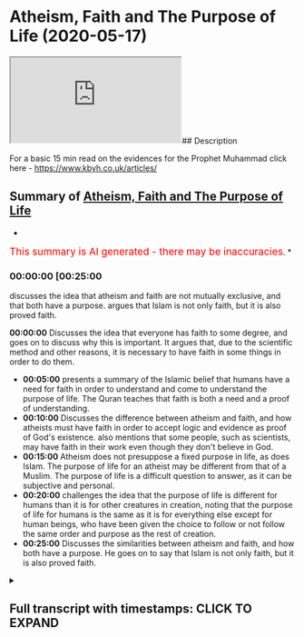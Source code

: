 # Atheism, Faith and The Purpose of Life (2020-05-17)

<iframe loading='lazy' src='https://www.youtube.com/embed/t2LHQbQ4L9E'></iframe>## Description

For a basic 15 min read on the evidences for the Prophet Muhammad click here - <https://www.kbyh.co.uk/articles/>

## Summary of [Atheism, Faith and The Purpose of Life](https://www.youtube.com/watch?v=t2LHQbQ4L9E)

*

<span style="color:red; font-size:125%">This summary is AI generated - there may be inaccuracies</span>. \*

### <a onclick="modifyYTiframeseektime('1500')">00:00:00 \[00:25:00</a>

discusses the idea that atheism and faith are not mutually exclusive, and that both have a purpose. argues that Islam is not only faith, but it is also proved faith.

**<a onclick="modifyYTiframeseektime('0')">00:00:00</a>** Discusses the idea that everyone has faith to some degree, and goes on to discuss why this is important. It argues that, due to the scientific method and other reasons, it is necessary to have faith in some things in order to do them.

*   **<a onclick="modifyYTiframeseektime('300')">00:05:00</a>**  presents a summary of the Islamic belief that humans have a need for faith in order to understand and come to understand the purpose of life. The Quran teaches that faith is both a need and a proof of understanding.
*   **<a onclick="modifyYTiframeseektime('600')">00:10:00</a>** Discusses the difference between atheism and faith, and how atheists must have faith in order to accept logic and evidence as proof of God's existence.  also mentions that some people, such as scientists, may have faith in their work even though they don't believe in God.
*   **<a onclick="modifyYTiframeseektime('900')">00:15:00</a>** Atheism does not presuppose a fixed purpose in life, as does Islam. The purpose of life for an atheist may be different from that of a Muslim. The purpose of life is a difficult question to answer, as it can be subjective and personal.
*   **<a onclick="modifyYTiframeseektime('1200')">00:20:00</a>** challenges the idea that the purpose of life is different for humans than it is for other creatures in creation, noting that the purpose of life for humans is the same as it is for everything else except for human beings, who have been given the choice to follow or not follow the same order and purpose as the rest of creation.
*   **<a onclick="modifyYTiframeseektime('1500')">00:25:00</a>** Discusses the similarities between atheism and faith, and how both have a purpose. He goes on to say that Islam is not only faith, but it is also proved faith.

<details><summary><h2>Full transcript with timestamps: CLICK TO EXPAND</h2></summary>

<a onclick="modifyYTiframeseektime('0)')">0:00:00 cinimala can work him to live over a</a> <a onclick="modifyYTiframeseektime('1)')">0:00:01 cattle it's good to be back here in</a> <a onclick="modifyYTiframeseektime('4)')">0:00:04 Canada I was just here two weeks ago saw</a> <a onclick="modifyYTiframeseektime('7)')">0:00:07 some familiar faces when I was coming in</a> <a onclick="modifyYTiframeseektime('10)')">0:00:10 and I want to jump straight into the</a> <a onclick="modifyYTiframeseektime('12)')">0:00:12 topic at hand because it's a very</a> <a onclick="modifyYTiframeseektime('14)')">0:00:14 important topic and one which strikes at</a> <a onclick="modifyYTiframeseektime('18)')">0:00:18 the heart of I would say new Orientalist</a> <a onclick="modifyYTiframeseektime('21)')">0:00:21 discourse which in the West many people</a> <a onclick="modifyYTiframeseektime('26)')">0:00:26 have been trying to promulgate and it's</a> <a onclick="modifyYTiframeseektime('28)')">0:00:28 the idea here that first of all is a</a> <a onclick="modifyYTiframeseektime('31)')">0:00:31 presupposition that Muslims all</a> <a onclick="modifyYTiframeseektime('35)')">0:00:35 religious people in general have faith</a> <a onclick="modifyYTiframeseektime('36)')">0:00:36 which is true we do have faith the Quran</a> <a onclick="modifyYTiframeseektime('40)')">0:00:40 says and Latina women were able invite</a> <a onclick="modifyYTiframeseektime('42)')">0:00:42 the ones who believe in the unseen so we</a> <a onclick="modifyYTiframeseektime('44)')">0:00:44 do have faith in the unseen for example</a> <a onclick="modifyYTiframeseektime('48)')">0:00:48 but something which is not emphasized</a> <a onclick="modifyYTiframeseektime('52)')">0:00:52 enough in my opinion but which is very</a> <a onclick="modifyYTiframeseektime('53)')">0:00:53 much known in philosophical traditions</a> <a onclick="modifyYTiframeseektime('56)')">0:00:56 is that everyone has faith absolutely</a> <a onclick="modifyYTiframeseektime('59)')">0:00:59 everyone has faith I mean you just need</a> <a onclick="modifyYTiframeseektime('61)')">0:01:01 to pick up a basic book on philosophy</a> <a onclick="modifyYTiframeseektime('63)')">0:01:03 like the problems of philosophy by</a> <a onclick="modifyYTiframeseektime('67)')">0:01:07 Bertrand Russell who was an atheist and</a> <a onclick="modifyYTiframeseektime('69)')">0:01:09 one of the biggest you know people who</a> <a onclick="modifyYTiframeseektime('73)')">0:01:13 criticize religious movements to realize</a> <a onclick="modifyYTiframeseektime('76)')">0:01:16 this point that faith is something which</a> <a onclick="modifyYTiframeseektime('78)')">0:01:18 can either be true or false it doesn't</a> <a onclick="modifyYTiframeseektime('80)')">0:01:20 mean that just because you have faith</a> <a onclick="modifyYTiframeseektime('82)')">0:01:22 that the idea or of having faith is</a> <a onclick="modifyYTiframeseektime('86)')">0:01:26 tantamount to for example having false</a> <a onclick="modifyYTiframeseektime('90)')">0:01:30 faith which is which is almost a</a> <a onclick="modifyYTiframeseektime('92)')">0:01:32 narrative that we are exposed to</a> <a onclick="modifyYTiframeseektime('93)')">0:01:33 nowadays especially as I say with the</a> <a onclick="modifyYTiframeseektime('98)')">0:01:38 your new Orientalist liberal kind of new</a> <a onclick="modifyYTiframeseektime('101)')">0:01:41 atheist mix that we're exposed to every</a> <a onclick="modifyYTiframeseektime('105)')">0:01:45 every day almost the reality is everyone</a> <a onclick="modifyYTiframeseektime('107)')">0:01:47 has faith in something even things which</a> <a onclick="modifyYTiframeseektime('110)')">0:01:50 are quite solid or at least we perceive</a> <a onclick="modifyYTiframeseektime('113)')">0:01:53 them to be quite solid are actually</a> <a onclick="modifyYTiframeseektime('117)')">0:01:57 based on axioms and theorems like for</a> <a onclick="modifyYTiframeseektime('119)')">0:01:59 example mathematics I mean we have a lot</a> <a onclick="modifyYTiframeseektime('122)')">0:02:02 of faith in mathematics now one could</a> <a onclick="modifyYTiframeseektime('123)')">0:02:03 argue on mathematics is something which</a> <a onclick="modifyYTiframeseektime('126)')">0:02:06 can be demonstrated but the reality is</a> <a onclick="modifyYTiframeseektime('128)')">0:02:08 this is that mathematics has axioms and</a> <a onclick="modifyYTiframeseektime('132)')">0:02:12 theorem</a> <a onclick="modifyYTiframeseektime('132)')">0:02:12 and that's well known axioms by</a> <a onclick="modifyYTiframeseektime('136)')">0:02:16 definition of things which cannot be</a> <a onclick="modifyYTiframeseektime('138)')">0:02:18 proven that's how you define an axiom a</a> <a onclick="modifyYTiframeseektime('141)')">0:02:21 theorem can be based on an axiom and an</a> <a onclick="modifyYTiframeseektime('144)')">0:02:24 axiom is something which is unproven</a> <a onclick="modifyYTiframeseektime('147)')">0:02:27 therefore in order for us to do</a> <a onclick="modifyYTiframeseektime('148)')">0:02:28 mathematics we need to have some faith</a> <a onclick="modifyYTiframeseektime('151)')">0:02:31 in axioms or mathematical axioms now</a> <a onclick="modifyYTiframeseektime('154)')">0:02:34 that situation is amplified and</a> <a onclick="modifyYTiframeseektime('158)')">0:02:38 exacerbated with the scientific method</a> <a onclick="modifyYTiframeseektime('160)')">0:02:40 you have to have faith in science</a> <a onclick="modifyYTiframeseektime('162)')">0:02:42 especially non observable science and</a> <a onclick="modifyYTiframeseektime('164)')">0:02:44 especially why I would call historical</a> <a onclick="modifyYTiframeseektime('166)')">0:02:46 science a theist make it seem as if for</a> <a onclick="modifyYTiframeseektime('171)')">0:02:51 example this theory of evolution is</a> <a onclick="modifyYTiframeseektime('173)')">0:02:53 something which is undisputed and</a> <a onclick="modifyYTiframeseektime('176)')">0:02:56 something which has to be believed in by</a> <a onclick="modifyYTiframeseektime('179)')">0:02:59 anyone who is intelligent now I would</a> <a onclick="modifyYTiframeseektime('181)')">0:03:01 say fine you have evidences you have DNA</a> <a onclick="modifyYTiframeseektime('184)')">0:03:04 you have RNA you have fossil records but</a> <a onclick="modifyYTiframeseektime('188)')">0:03:08 you also have to do some kind of</a> <a onclick="modifyYTiframeseektime('189)')">0:03:09 inference and that is something which</a> <a onclick="modifyYTiframeseektime('193)')">0:03:13 requires faith and there's no doubt</a> <a onclick="modifyYTiframeseektime('194)')">0:03:14 about that there's zero doubt about that</a> <a onclick="modifyYTiframeseektime('196)')">0:03:16 what story are you creating from the</a> <a onclick="modifyYTiframeseektime('199)')">0:03:19 fossils that you have and is that story</a> <a onclick="modifyYTiframeseektime('202)')">0:03:22 the only story that can be created from</a> <a onclick="modifyYTiframeseektime('205)')">0:03:25 the fossils that you have for example</a> <a onclick="modifyYTiframeseektime('208)')">0:03:28 and this is where we need to start</a> <a onclick="modifyYTiframeseektime('212)')">0:03:32 owning the conversation because nowadays</a> <a onclick="modifyYTiframeseektime('216)')">0:03:36 we're always put in the back foot you</a> <a onclick="modifyYTiframeseektime('218)')">0:03:38 Muslims base your life on faith and by</a> <a onclick="modifyYTiframeseektime('221)')">0:03:41 the way the same thing is being said</a> <a onclick="modifyYTiframeseektime('223)')">0:03:43 about Christians and we atheists for</a> <a onclick="modifyYTiframeseektime('225)')">0:03:45 example base our life on the evidence no</a> <a onclick="modifyYTiframeseektime('229)')">0:03:49 no no this is a caricatured</a> <a onclick="modifyYTiframeseektime('232)')">0:03:52 understanding and a false understanding</a> <a onclick="modifyYTiframeseektime('234)')">0:03:54 a philosophically fallacious</a> <a onclick="modifyYTiframeseektime('237)')">0:03:57 understanding of the reality of the</a> <a onclick="modifyYTiframeseektime('241)')">0:04:01 placement of faith in the grand scheme</a> <a onclick="modifyYTiframeseektime('244)')">0:04:04 of things it's not the case that Muslims</a> <a onclick="modifyYTiframeseektime('247)')">0:04:07 and Christians and Jews are the only</a> <a onclick="modifyYTiframeseektime('249)')">0:04:09 ones who have faith in fact all of us</a> <a onclick="modifyYTiframeseektime('251)')">0:04:11 have faith now the real question is what</a> <a onclick="modifyYTiframeseektime('255)')">0:04:15 do we base or what do we incur our faith</a> <a onclick="modifyYTiframeseektime('257)')">0:04:17 on that is the question you see now I'm</a> <a onclick="modifyYTiframeseektime('261)')">0:04:21 not advocating obviously is that we</a> <a onclick="modifyYTiframeseektime('263)')">0:04:23 should do away with mathematics</a> <a onclick="modifyYTiframeseektime('264)')">0:04:24 and do away with science we believe in</a> <a onclick="modifyYTiframeseektime('266)')">0:04:26 mathematics we believe in science we</a> <a onclick="modifyYTiframeseektime('268)')">0:04:28 believe in rationality we believe in</a> <a onclick="modifyYTiframeseektime('269)')">0:04:29 logic we take those leaps of faith every</a> <a onclick="modifyYTiframeseektime('273)')">0:04:33 day but it doesn't stop us from</a> <a onclick="modifyYTiframeseektime('276)')">0:04:36 realizing that there is a problem is the</a> <a onclick="modifyYTiframeseektime('278)')">0:04:38 reason for doing that most people act in</a> <a onclick="modifyYTiframeseektime('281)')">0:04:41 a way which shows certainty even on</a> <a onclick="modifyYTiframeseektime('285)')">0:04:45 things which on philosophical grounds</a> <a onclick="modifyYTiframeseektime('287)')">0:04:47 could be criticized or scrutinized and</a> <a onclick="modifyYTiframeseektime('292)')">0:04:52 the reason why is because simply the the</a> <a onclick="modifyYTiframeseektime('296)')">0:04:56 way of evidence when presented can be</a> <a onclick="modifyYTiframeseektime('301)')">0:05:01 accepted can be accepted so the point is</a> <a onclick="modifyYTiframeseektime('305)')">0:05:05 on a philosophical level</a> <a onclick="modifyYTiframeseektime('307)')">0:05:07 everyone has faith this is the kind of</a> <a onclick="modifyYTiframeseektime('309)')">0:05:09 conclusion of the first part of this so</a> <a onclick="modifyYTiframeseektime('311)')">0:05:11 everyone has some kind of faith</a> <a onclick="modifyYTiframeseektime('313)')">0:05:13 somewhere now the question is now this</a> <a onclick="modifyYTiframeseektime('316)')">0:05:16 is the question we need to assess for</a> <a onclick="modifyYTiframeseektime('318)')">0:05:18 ourselves and also get the wider society</a> <a onclick="modifyYTiframeseektime('322)')">0:05:22 to kind of assess as well is what kind</a> <a onclick="modifyYTiframeseektime('326)')">0:05:26 of faith is acceptable faith and what</a> <a onclick="modifyYTiframeseektime('329)')">0:05:29 kind of faith is unacceptable faith now</a> <a onclick="modifyYTiframeseektime('332)')">0:05:32 the Quran answers our question and it</a> <a onclick="modifyYTiframeseektime('334)')">0:05:34 does so in a beautiful way and it</a> <a onclick="modifyYTiframeseektime('337)')">0:05:37 actually does so emit more than one way</a> <a onclick="modifyYTiframeseektime('339)')">0:05:39 so I'm going to recite some verses from</a> <a onclick="modifyYTiframeseektime('341)')">0:05:41 the Quran translate those verses and</a> <a onclick="modifyYTiframeseektime('344)')">0:05:44 explain what I what why these verses are</a> <a onclick="modifyYTiframeseektime('348)')">0:05:48 relevant to this discussion so Allah</a> <a onclick="modifyYTiframeseektime('351)')">0:05:51 Subhanahu WA Ta'ala he says as soon as</a> <a onclick="modifyYTiframeseektime('353)')">0:05:53 we move we don't the end of chapter 23</a> <a onclick="modifyYTiframeseektime('355)')">0:05:55 and verses 115 onwards he says by the</a> <a onclick="modifyYTiframeseektime('360)')">0:06:00 older we learn him initiate on your</a> <a onclick="modifyYTiframeseektime('362)')">0:06:02 origin holophonor Kumar chameleon Allah</a> <a onclick="modifyYTiframeseektime('372)')">0:06:12 - Oh John Oh John Allen ha ha</a> <a onclick="modifyYTiframeseektime('380)')">0:06:20 in in Ramallah ocean Kareem let's take</a> <a onclick="modifyYTiframeseektime('386)')">0:06:26 this part and think about it</a> <a onclick="modifyYTiframeseektime('390)')">0:06:30 Allah says do we think or does human</a> <a onclick="modifyYTiframeseektime('396)')">0:06:36 being think or have they thought that</a> <a onclick="modifyYTiframeseektime('398)')">0:06:38 they were created a bathin purposeless</a> <a onclick="modifyYTiframeseektime('402)')">0:06:42 and that they will not come to us and</a> <a onclick="modifyYTiframeseektime('405)')">0:06:45 return to us but I'll allahu medical hub</a> <a onclick="modifyYTiframeseektime('408)')">0:06:48 glory be to allah the Malik who is the</a> <a onclick="modifyYTiframeseektime('412)')">0:06:52 king al Haq who is the truth la ilaha</a> <a onclick="modifyYTiframeseektime('415)')">0:06:55 illah who there is no God worthy of</a> <a onclick="modifyYTiframeseektime('417)')">0:06:57 worship except for him Abelard kareem</a> <a onclick="modifyYTiframeseektime('420)')">0:07:00 the one who is the lord of the generous</a> <a onclick="modifyYTiframeseektime('425)')">0:07:05 throne well may Allah heal and for all</a> <a onclick="modifyYTiframeseektime('431)')">0:07:11 airborne Ella who will be so in Rob be</a> <a onclick="modifyYTiframeseektime('438)')">0:07:18 in now hopefully honk if you walk will</a> <a onclick="modifyYTiframeseektime('446)')">0:07:26 not be on fear war hammer and a foreign</a> <a onclick="modifyYTiframeseektime('449)')">0:07:29 war he mean Allah says then and who was</a> <a onclick="modifyYTiframeseektime('453)')">0:07:33 it</a> <a onclick="modifyYTiframeseektime('454)')">0:07:34 offering it someone for a correct me I</a> <a onclick="modifyYTiframeseektime('457)')">0:07:37 might be wrong here the point is Allah</a> <a onclick="modifyYTiframeseektime('459)')">0:07:39 subhana WA Ta'ala says well may yet alma</a> <a onclick="modifyYTiframeseektime('463)')">0:07:43 allahi allah and f4 a lab aloha lob this</a> <a onclick="modifyYTiframeseektime('466)')">0:07:46 is very important and this is very</a> <a onclick="modifyYTiframeseektime('468)')">0:07:48 powerful because this goes to the</a> <a onclick="modifyYTiframeseektime('470)')">0:07:50 question of proof ok</a> <a onclick="modifyYTiframeseektime('472)')">0:07:52 and by the way this shows you that Islam</a> <a onclick="modifyYTiframeseektime('474)')">0:07:54 yes it's a religion of faith but it's</a> <a onclick="modifyYTiframeseektime('476)')">0:07:56 also a religion of proof</a> <a onclick="modifyYTiframeseektime('478)')">0:07:58 just like mathematics in many ways is a</a> <a onclick="modifyYTiframeseektime('483)')">0:08:03 field of knowledge which is concerned</a> <a onclick="modifyYTiframeseektime('485)')">0:08:05 with truth at the same time you didn't</a> <a onclick="modifyYTiframeseektime('488)')">0:08:08 have to have faithful maths listen to</a> <a onclick="modifyYTiframeseektime('491)')">0:08:11 this he says Romania down my allahi</a> <a onclick="modifyYTiframeseektime('494)')">0:08:14 allah in the quran whoever calls with</a> <a onclick="modifyYTiframeseektime('497)')">0:08:17 Allah another God LeBaron Allah will be</a> <a onclick="modifyYTiframeseektime('503)')">0:08:23 that he has no proof for this is very</a> <a onclick="modifyYTiframeseektime('506)')">0:08:26 important for in a mahasabha wine</a> <a onclick="modifyYTiframeseektime('509)')">0:08:29 therapy so his his AB or his reckoning</a> <a onclick="modifyYTiframeseektime('512)')">0:08:32 will be with his rule</a> <a onclick="modifyYTiframeseektime('514)')">0:08:34 in the whole area of LaHood careful on</a> <a onclick="modifyYTiframeseektime('516)')">0:08:36 that certainly they're careful on that</a> <a onclick="modifyYTiframeseektime('519)')">0:08:39 disbelievers in regards to this will not</a> <a onclick="modifyYTiframeseektime('522)')">0:08:42 be successful now this is a very</a> <a onclick="modifyYTiframeseektime('526)')">0:08:46 hard-hitting and powerful area and I</a> <a onclick="modifyYTiframeseektime('528)')">0:08:48 want to explain why allah subhanhu wa</a> <a onclick="modifyYTiframeseektime('531)')">0:08:51 tada he says and the key the share head</a> <a onclick="modifyYTiframeseektime('535)')">0:08:55 here or the key point to underline is</a> <a onclick="modifyYTiframeseektime('537)')">0:08:57 whoever worships besides Allah a God</a> <a onclick="modifyYTiframeseektime('541)')">0:09:01 where there's no proof for the point is</a> <a onclick="modifyYTiframeseektime('545)')">0:09:05 this is that proof is required in order</a> <a onclick="modifyYTiframeseektime('550)')">0:09:10 for us to come to faith and proof is</a> <a onclick="modifyYTiframeseektime('554)')">0:09:14 required for other people to call us to</a> <a onclick="modifyYTiframeseektime('557)')">0:09:17 their respective faiths and that's why</a> <a onclick="modifyYTiframeseektime('559)')">0:09:19 the Quran says what a cool head to</a> <a onclick="modifyYTiframeseektime('560)')">0:09:20 burhanakum in Quinton's are the pin</a> <a onclick="modifyYTiframeseektime('562)')">0:09:22 bring your evidence if you are truthful</a> <a onclick="modifyYTiframeseektime('564)')">0:09:24 truth and evidence is at the heart of</a> <a onclick="modifyYTiframeseektime('567)')">0:09:27 Islamic inquiry and that's why in the</a> <a onclick="modifyYTiframeseektime('570)')">0:09:30 same surah allah subhanaw taala him it</a> <a onclick="modifyYTiframeseektime('573)')">0:09:33 gives a logical argument for why God is</a> <a onclick="modifyYTiframeseektime('575)')">0:09:35 one this is very powerful and well like</a> <a onclick="modifyYTiframeseektime('577)')">0:09:37 I've done a lot of research on this</a> <a onclick="modifyYTiframeseektime('579)')">0:09:39 matter this is the best argument for why</a> <a onclick="modifyYTiframeseektime('581)')">0:09:41 God is one a lots of analysis by the all</a> <a onclick="modifyYTiframeseektime('584)')">0:09:44 the blemishes regime Gunilla</a> <a onclick="modifyYTiframeseektime('594)')">0:09:54 is in Allah</a> <a onclick="modifyYTiframeseektime('600)')">0:10:00 ba-ba-ba-ba-bom so vahana law he am</a> <a onclick="modifyYTiframeseektime('604)')">0:10:04 elseif hoon al-amin ye be was share data</a> <a onclick="modifyYTiframeseektime('610)')">0:10:10 Fattah usually kun Allah says Allah has</a> <a onclick="modifyYTiframeseektime('615)')">0:10:15 not taken a son and he hasn't taken</a> <a onclick="modifyYTiframeseektime('619)')">0:10:19 another God besides him as a God why</a> <a onclick="modifyYTiframeseektime('622)')">0:10:22 even let they have a cool Louella him be</a> <a onclick="modifyYTiframeseektime('625)')">0:10:25 Mahalo each of if that was the case if</a> <a onclick="modifyYTiframeseektime('627)')">0:10:27 there was more than one ultimate creator</a> <a onclick="modifyYTiframeseektime('630)')">0:10:30 each of those creators would have taken</a> <a onclick="modifyYTiframeseektime('633)')">0:10:33 that was she created in other words if</a> <a onclick="modifyYTiframeseektime('637)')">0:10:37 you have if the definition of God is</a> <a onclick="modifyYTiframeseektime('639)')">0:10:39 that he's the ultimate creator and there</a> <a onclick="modifyYTiframeseektime('641)')">0:10:41 was more than one such ultimate creator</a> <a onclick="modifyYTiframeseektime('642)')">0:10:42 then there would be what you would call</a> <a onclick="modifyYTiframeseektime('645)')">0:10:45 ten a Tsar</a> <a onclick="modifyYTiframeseektime('646)')">0:10:46 there would be a conflict in regards to</a> <a onclick="modifyYTiframeseektime('648)')">0:10:48 the to the things are in creation who</a> <a onclick="modifyYTiframeseektime('651)')">0:10:51 owns the Dominion would be the question</a> <a onclick="modifyYTiframeseektime('653)')">0:10:53 and the answer would not have one clear</a> <a onclick="modifyYTiframeseektime('656)')">0:10:56 answer</a> <a onclick="modifyYTiframeseektime('656)')">0:10:56 there'd be Oh many different entities do</a> <a onclick="modifyYTiframeseektime('659)')">0:10:59 well in that case there is no one true</a> <a onclick="modifyYTiframeseektime('663)')">0:11:03 \[Music]</a> <a onclick="modifyYTiframeseektime('664)')">0:11:04 Oh creator there's no one ultimate</a> <a onclick="modifyYTiframeseektime('667)')">0:11:07 creator but the definition of God has to</a> <a onclick="modifyYTiframeseektime('669)')">0:11:09 be that there is an ultimate creator but</a> <a onclick="modifyYTiframeseektime('671)')">0:11:11 you can't have two ultimate creators</a> <a onclick="modifyYTiframeseektime('673)')">0:11:13 because you have two ultimate creators</a> <a onclick="modifyYTiframeseektime('674)')">0:11:14 la la ba Malabar then each of those</a> <a onclick="modifyYTiframeseektime('678)')">0:11:18 ultimate creators would have to try to</a> <a onclick="modifyYTiframeseektime('681)')">0:11:21 outstrip one another for power you can't</a> <a onclick="modifyYTiframeseektime('687)')">0:11:27 have more than one ultimate creator and</a> <a onclick="modifyYTiframeseektime('688)')">0:11:28 you can't have more than one ultimate</a> <a onclick="modifyYTiframeseektime('690)')">0:11:30 power because by definition that would</a> <a onclick="modifyYTiframeseektime('692)')">0:11:32 contradict the fact that you have one</a> <a onclick="modifyYTiframeseektime('694)')">0:11:34 all-powerful one all able and one or</a> <a onclick="modifyYTiframeseektime('699)')">0:11:39 willful creator let me give you an</a> <a onclick="modifyYTiframeseektime('701)')">0:11:41 example for example let's choose an easy</a> <a onclick="modifyYTiframeseektime('705)')">0:11:45 example someone driving a car right if</a> <a onclick="modifyYTiframeseektime('708)')">0:11:48 you had two steering wheels and both</a> <a onclick="modifyYTiframeseektime('711)')">0:11:51 drivers had different wheels the the car</a> <a onclick="modifyYTiframeseektime('716)')">0:11:56 would not be going in one specific</a> <a onclick="modifyYTiframeseektime('717)')">0:11:57 direction it would be it would be kind</a> <a onclick="modifyYTiframeseektime('721)')">0:12:01 of stagnant from that perspective the</a> <a onclick="modifyYTiframeseektime('723)')">0:12:03 car could not drive properly and in the</a> <a onclick="modifyYTiframeseektime('725)')">0:12:05 same way if there was two steers of the</a> <a onclick="modifyYTiframeseektime('729)')">0:12:09 Dominion or organizers of the Dominion</a> <a onclick="modifyYTiframeseektime('732)')">0:12:12 from a teleological perspective then we</a> <a onclick="modifyYTiframeseektime('734)')">0:12:14 would not have organization and that's</a> <a onclick="modifyYTiframeseektime('738)')">0:12:18 why the Quran says the offensive attack</a> <a onclick="modifyYTiframeseektime('740)')">0:12:20 the heavens on earth would have been</a> <a onclick="modifyYTiframeseektime('742)')">0:12:22 destroyed therefore we can proof we can</a> <a onclick="modifyYTiframeseektime('744)')">0:12:24 prove not only that God exists through</a> <a onclick="modifyYTiframeseektime('747)')">0:12:27 logical argumentation but we can prove</a> <a onclick="modifyYTiframeseektime('750)')">0:12:30 that he's won the Quran says I'm holding</a> <a onclick="modifyYTiframeseektime('754)')">0:12:34 home in a very shame and who will follow</a> <a onclick="modifyYTiframeseektime('756)')">0:12:36 kun I'm haiku similar to a lot ballet</a> <a onclick="modifyYTiframeseektime('758)')">0:12:38 appeared on where they created from</a> <a onclick="modifyYTiframeseektime('759)')">0:12:39 nothing</a> <a onclick="modifyYTiframeseektime('760)')">0:12:40 were they the creators of themselves</a> <a onclick="modifyYTiframeseektime('763)')">0:12:43 giving a logical argument you couldn't</a> <a onclick="modifyYTiframeseektime('766)')">0:12:46 have been here and not here at the same</a> <a onclick="modifyYTiframeseektime('767)')">0:12:47 time as Hamza sources says</a> <a onclick="modifyYTiframeseektime('772)')">0:12:52 Hamza sources the CEO of IRA says it's</a> <a onclick="modifyYTiframeseektime('776)')">0:12:56 like a mother giving birth to herself</a> <a onclick="modifyYTiframeseektime('778)')">0:12:58 how can a mother give birth to herself</a> <a onclick="modifyYTiframeseektime('780)')">0:13:00 it's like you know how how can you how</a> <a onclick="modifyYTiframeseektime('782)')">0:13:02 could the universe create itself that's</a> <a onclick="modifyYTiframeseektime('785)')">0:13:05 the non option what's the other option</a> <a onclick="modifyYTiframeseektime('786)')">0:13:06 that the universe came from nothing</a> <a onclick="modifyYTiframeseektime('788)')">0:13:08 that's a non option because it's</a> <a onclick="modifyYTiframeseektime('790)')">0:13:10 illogical it's not acceptable therefore</a> <a onclick="modifyYTiframeseektime('793)')">0:13:13 there must have been some creator so we</a> <a onclick="modifyYTiframeseektime('796)')">0:13:16 can prove God exists we can prove that</a> <a onclick="modifyYTiframeseektime('798)')">0:13:18 God is one our faith is based on proof</a> <a onclick="modifyYTiframeseektime('803)')">0:13:23 an atheist can't do anything all day</a> <a onclick="modifyYTiframeseektime('806)')">0:13:26 this can say and this is called negative</a> <a onclick="modifyYTiframeseektime('808)')">0:13:28 atheism you just say look I'm not</a> <a onclick="modifyYTiframeseektime('811)')">0:13:31 satisfied with the evidences why not</a> <a onclick="modifyYTiframeseektime('814)')">0:13:34 well because it requires a leap leap of</a> <a onclick="modifyYTiframeseektime('817)')">0:13:37 faith well so does mathematics and so</a> <a onclick="modifyYTiframeseektime('819)')">0:13:39 the science and so does all these all</a> <a onclick="modifyYTiframeseektime('820)')">0:13:40 these other things right so why have you</a> <a onclick="modifyYTiframeseektime('822)')">0:13:42 accepted those leaps of faith and not</a> <a onclick="modifyYTiframeseektime('824)')">0:13:44 this one both of them are based on some</a> <a onclick="modifyYTiframeseektime('826)')">0:13:46 kind of deduction right an inference at</a> <a onclick="modifyYTiframeseektime('830)')">0:13:50 the end of the day when you're operating</a> <a onclick="modifyYTiframeseektime('832)')">0:13:52 on a daily basis you're basing your life</a> <a onclick="modifyYTiframeseektime('835)')">0:13:55 on inference making it's called</a> <a onclick="modifyYTiframeseektime('837)')">0:13:57 inference to the best explanation so</a> <a onclick="modifyYTiframeseektime('839)')">0:13:59 you're coming home if I put a dog if I</a> <a onclick="modifyYTiframeseektime('841)')">0:14:01 put food if you have a dog at home and I</a> <a onclick="modifyYTiframeseektime('843)')">0:14:03 put you know food in the dog bowl I come</a> <a onclick="modifyYTiframeseektime('849)')">0:14:09 back and the dog bowl is empty the</a> <a onclick="modifyYTiframeseektime('853)')">0:14:13 inference to the best explanation for me</a> <a onclick="modifyYTiframeseektime('854)')">0:14:14 will be the dog ate the food right not</a> <a onclick="modifyYTiframeseektime('860)')">0:14:20 my wife ate the food or my dad ate the</a> <a onclick="modifyYTiframeseektime('861)')">0:14:21 food you know and this is a basic thing</a> <a onclick="modifyYTiframeseektime('863)')">0:14:23 but I could be an ultra skeptic on this</a> <a onclick="modifyYTiframeseektime('865)')">0:14:25 point and say hold on now is it</a> <a onclick="modifyYTiframeseektime('868)')">0:14:28 conceivable that my mom ate the food yes</a> <a onclick="modifyYTiframeseektime('871)')">0:14:31 it could be because you know she could</a> <a onclick="modifyYTiframeseektime('873)')">0:14:33 or could it be this but the thing is we</a> <a onclick="modifyYTiframeseektime('876)')">0:14:36 make those inferences on a daily basis</a> <a onclick="modifyYTiframeseektime('878)')">0:14:38 now those inferences are not buying</a> <a onclick="modifyYTiframeseektime('880)')">0:14:40 plaid inferences I mean they're subject</a> <a onclick="modifyYTiframeseektime('884)')">0:14:44 to criticism and if you wanted to be</a> <a onclick="modifyYTiframeseektime('885)')">0:14:45 hyper skeptical about them we could be</a> <a onclick="modifyYTiframeseektime('888)')">0:14:48 the point is this is that number one yes</a> <a onclick="modifyYTiframeseektime('892)')">0:14:52 we do have faith and we admit that we</a> <a onclick="modifyYTiframeseektime('894)')">0:14:54 have faith and it's sophisticated</a> <a onclick="modifyYTiframeseektime('896)')">0:14:56 philosopher atheists we'll have to admit</a> <a onclick="modifyYTiframeseektime('898)')">0:14:58 that he has faith as well the lack</a> <a onclick="modifyYTiframeseektime('900)')">0:15:00 thereof with God by faith and other</a> <a onclick="modifyYTiframeseektime('903)')">0:15:03 things in his existence which you can't</a> <a onclick="modifyYTiframeseektime('906)')">0:15:06 prove demonstratively by the way you</a> <a onclick="modifyYTiframeseektime('908)')">0:15:08 can't prove your own existence</a> <a onclick="modifyYTiframeseektime('909)')">0:15:09 it's impossible cuz its first person you</a> <a onclick="modifyYTiframeseektime('911)')">0:15:11 can't really prove it it's very</a> <a onclick="modifyYTiframeseektime('912)')">0:15:12 difficult to prove the best we've got in</a> <a onclick="modifyYTiframeseektime('915)')">0:15:15 philosophies I think therefore I am</a> <a onclick="modifyYTiframeseektime('916)')">0:15:16 which is the cachito which has been</a> <a onclick="modifyYTiframeseektime('918)')">0:15:18 actually attacked by Nietzsche that's a</a> <a onclick="modifyYTiframeseektime('920)')">0:15:20 different thing by the way but the point</a> <a onclick="modifyYTiframeseektime('921)')">0:15:21 is even that can be attacked your own</a> <a onclick="modifyYTiframeseektime('923)')">0:15:23 existence can be a tackler you have</a> <a onclick="modifyYTiframeseektime('925)')">0:15:25 faith in your own existence because you</a> <a onclick="modifyYTiframeseektime('927)')">0:15:27 experience your own existence and so</a> <a onclick="modifyYTiframeseektime('929)')">0:15:29 from that perspective</a> <a onclick="modifyYTiframeseektime('930)')">0:15:30 anything can be doubted well not</a> <a onclick="modifyYTiframeseektime('932)')">0:15:32 everything should be and this is the key</a> <a onclick="modifyYTiframeseektime('934)')">0:15:34 principle the key principle is that</a> <a onclick="modifyYTiframeseektime('937)')">0:15:37 anything can be doubted but that not</a> <a onclick="modifyYTiframeseektime('940)')">0:15:40 everything should be doubted and if you</a> <a onclick="modifyYTiframeseektime('943)')">0:15:43 employ the hyper skeptical approach to</a> <a onclick="modifyYTiframeseektime('946)')">0:15:46 all of these other things that you do in</a> <a onclick="modifyYTiframeseektime('948)')">0:15:48 life which I can definitely from a</a> <a onclick="modifyYTiframeseektime('950)')">0:15:50 philosophical perspective cast aspersion</a> <a onclick="modifyYTiframeseektime('952)')">0:15:52 on then in that case it's not much to be</a> <a onclick="modifyYTiframeseektime('956)')">0:15:56 said about religion that's different</a> <a onclick="modifyYTiframeseektime('959)')">0:15:59 from those things that you do on a daily</a> <a onclick="modifyYTiframeseektime('961)')">0:16:01 basis because when you say it's Islam or</a> <a onclick="modifyYTiframeseektime('965)')">0:16:05 Christianity wherever maybe your</a> <a onclick="modifyYTiframeseektime('967)')">0:16:07 Christianity has been disproven by that</a> <a onclick="modifyYTiframeseektime('969)')">0:16:09 verse by the way because we said</a> <a onclick="modifyYTiframeseektime('970)')">0:16:10 Christianity but trinitarianism it's</a> <a onclick="modifyYTiframeseektime('973)')">0:16:13 problematic because they do actually</a> <a onclick="modifyYTiframeseektime('974)')">0:16:14 postulate that you have three</a> <a onclick="modifyYTiframeseektime('975)')">0:16:15 all-powerful which is impossible and one</a> <a onclick="modifyYTiframeseektime('977)')">0:16:17 at the same time but having said that if</a> <a onclick="modifyYTiframeseektime('979)')">0:16:19 you say and this is the discourse we're</a> <a onclick="modifyYTiframeseektime('984)')">0:16:24 hearing you require a leap of faith in</a> <a onclick="modifyYTiframeseektime('986)')">0:16:26 order to be a believer and therefore</a> <a onclick="modifyYTiframeseektime('989)')">0:16:29 it's not as it's not as appropriate it's</a> <a onclick="modifyYTiframeseektime('993)')">0:16:33 not as it's not as scientific whatever</a> <a onclick="modifyYTiframeseektime('997)')">0:16:37 maybe it's not as rational vote for me</a> <a onclick="modifyYTiframeseektime('1000)')">0:16:40 to be a religious person as it is for</a> <a onclick="modifyYTiframeseektime('1002)')">0:16:42 example to be a secularist or an atheist</a> <a onclick="modifyYTiframeseektime('1008)')">0:16:48 right so if that is if that is what is</a> <a onclick="modifyYTiframeseektime('1011)')">0:16:51 being said then in that case one is</a> <a onclick="modifyYTiframeseektime('1015)')">0:16:55 being disingenuous with themselves I'm</a> <a onclick="modifyYTiframeseektime('1018)')">0:16:58 ok good this I should say good one but</a> <a onclick="modifyYTiframeseektime('1023)')">0:17:03 you know the point is that so now this</a> <a onclick="modifyYTiframeseektime('1025)')">0:17:05 now one the problems with talking about</a> <a onclick="modifyYTiframeseektime('1029)')">0:17:09 faith and doubt as if it's an exclusive</a> <a onclick="modifyYTiframeseektime('1031)')">0:17:11 Enterprise of religion then we talked</a> <a onclick="modifyYTiframeseektime('1033)')">0:17:13 about how actually faith and face</a> <a onclick="modifyYTiframeseektime('1037)')">0:17:17 and certainty or faith and proof are not</a> <a onclick="modifyYTiframeseektime('1042)')">0:17:22 are not jewel isms or dichotomous in</a> <a onclick="modifyYTiframeseektime('1045)')">0:17:25 other words they're not two separate</a> <a onclick="modifyYTiframeseektime('1047)')">0:17:27 things which cannot be reconciled they</a> <a onclick="modifyYTiframeseektime('1049)')">0:17:29 can be contradictory they don't have to</a> <a onclick="modifyYTiframeseektime('1051)')">0:17:31 necessarily be contradictory they're not</a> <a onclick="modifyYTiframeseektime('1053)')">0:17:33 contradictions in terms now the third</a> <a onclick="modifyYTiframeseektime('1055)')">0:17:35 thing is the import important questions</a> <a onclick="modifyYTiframeseektime('1058)')">0:17:38 which relate to existence and I'm going</a> <a onclick="modifyYTiframeseektime('1060)')">0:17:40 to finish with this because I know that</a> <a onclick="modifyYTiframeseektime('1061)')">0:17:41 the time is running short and this is</a> <a onclick="modifyYTiframeseektime('1064)')">0:17:44 very important</a> <a onclick="modifyYTiframeseektime('1065)')">0:17:45 now the all-important questions which</a> <a onclick="modifyYTiframeseektime('1067)')">0:17:47 relate to existence now the question is</a> <a onclick="modifyYTiframeseektime('1071)')">0:17:51 is there a purpose of life and this is</a> <a onclick="modifyYTiframeseektime('1074)')">0:17:54 the one of most powerful questions that</a> <a onclick="modifyYTiframeseektime('1077)')">0:17:57 you can ask it is the most I believe</a> <a onclick="modifyYTiframeseektime('1080)')">0:18:00 it's the most powerful question that you</a> <a onclick="modifyYTiframeseektime('1081)')">0:18:01 can ask actually I'm going to talk on</a> <a onclick="modifyYTiframeseektime('1084)')">0:18:04 this question if the purpose of life</a> <a onclick="modifyYTiframeseektime('1086)')">0:18:06 someone give too much away here but the</a> <a onclick="modifyYTiframeseektime('1088)')">0:18:08 point is this the point is when we ask</a> <a onclick="modifyYTiframeseektime('1090)')">0:18:10 this fundamental ultimate question</a> <a onclick="modifyYTiframeseektime('1092)')">0:18:12 we're not asking have you got a purpose</a> <a onclick="modifyYTiframeseektime('1095)')">0:18:15 of life these are two different</a> <a onclick="modifyYTiframeseektime('1096)')">0:18:16 questions if you say have you got a</a> <a onclick="modifyYTiframeseektime('1097)')">0:18:17 purpose of life that appeals to a</a> <a onclick="modifyYTiframeseektime('1099)')">0:18:19 subjective purpose which means this can</a> <a onclick="modifyYTiframeseektime('1102)')">0:18:22 be subject to individualization</a> <a onclick="modifyYTiframeseektime('1105)')">0:18:25 personalization so in other words me I</a> <a onclick="modifyYTiframeseektime('1107)')">0:18:27 have my purpose and you you have your</a> <a onclick="modifyYTiframeseektime('1108)')">0:18:28 purpose that's why if you go to the</a> <a onclick="modifyYTiframeseektime('1110)')">0:18:30 streets of Toronto which I have done now</a> <a onclick="modifyYTiframeseektime('1113)')">0:18:33 many times and actually ask people what</a> <a onclick="modifyYTiframeseektime('1115)')">0:18:35 the purpose of life is you're likely to</a> <a onclick="modifyYTiframeseektime('1118)')">0:18:38 find that you have a varied response so</a> <a onclick="modifyYTiframeseektime('1120)')">0:18:40 for example someone will say to you the</a> <a onclick="modifyYTiframeseektime('1122)')">0:18:42 purpose of life for me is to be to be in</a> <a onclick="modifyYTiframeseektime('1126)')">0:18:46 love and to give love for something I</a> <a onclick="modifyYTiframeseektime('1128)')">0:18:48 ought to make money or to be happy or to</a> <a onclick="modifyYTiframeseektime('1130)')">0:18:50 spread happiness or to spread peace</a> <a onclick="modifyYTiframeseektime('1132)')">0:18:52 whatever may be and these are refer to</a> <a onclick="modifyYTiframeseektime('1136)')">0:18:56 as positive think catalyst purposes of</a> <a onclick="modifyYTiframeseektime('1139)')">0:18:59 life but you can envisage negative ones</a> <a onclick="modifyYTiframeseektime('1141)')">0:19:01 as well you can think of someone saying</a> <a onclick="modifyYTiframeseektime('1142)')">0:19:02 or negative ones being a serial killer</a> <a onclick="modifyYTiframeseektime('1146)')">0:19:06 being a pedophile or guys now under the</a> <a onclick="modifyYTiframeseektime('1150)')">0:19:10 overarching point of subjective purpose</a> <a onclick="modifyYTiframeseektime('1153)')">0:19:13 everyone has an individualized or</a> <a onclick="modifyYTiframeseektime('1155)')">0:19:15 personalized purpose of life the</a> <a onclick="modifyYTiframeseektime('1157)')">0:19:17 question is not how you guide purpose of</a> <a onclick="modifyYTiframeseektime('1159)')">0:19:19 life therefore the question is is there</a> <a onclick="modifyYTiframeseektime('1161)')">0:19:21 any purpose of life is they</a> <a onclick="modifyYTiframeseektime('1163)')">0:19:23 fixed purpose is there one fixed purpose</a> <a onclick="modifyYTiframeseektime('1168)')">0:19:28 or not now an atheist can't actually</a> <a onclick="modifyYTiframeseektime('1170)')">0:19:30 answer that question meaningfully at all</a> <a onclick="modifyYTiframeseektime('1171)')">0:19:31 for example because an atheist has no</a> <a onclick="modifyYTiframeseektime('1174)')">0:19:34 fixed purpose that they can substantiate</a> <a onclick="modifyYTiframeseektime('1176)')">0:19:36 through any mechanism we as Muslims have</a> <a onclick="modifyYTiframeseektime('1180)')">0:19:40 a fixed purpose and the Quran is very</a> <a onclick="modifyYTiframeseektime('1182)')">0:19:42 powerful in this regard a lost parrot</a> <a onclick="modifyYTiframeseektime('1185)')">0:19:45 ila for example it says in the Quran so</a> <a onclick="modifyYTiframeseektime('1186)')">0:19:46 to carry says but I will initiate on</a> <a onclick="modifyYTiframeseektime('1190)')">0:19:50 your origin I have several lives and we</a> <a onclick="modifyYTiframeseektime('1193)')">0:19:53 today guess who the Rockets with so I</a> <a onclick="modifyYTiframeseektime('1204)')">0:20:04 can i holla bottoms holy Apophis of</a> <a onclick="modifyYTiframeseektime('1208)')">0:20:08 fragile amino chain is a Corolla</a> <a onclick="modifyYTiframeseektime('1216)')">0:20:16 literally can be ordered in Allah</a> <a onclick="modifyYTiframeseektime('1220)')">0:20:20 he lost paralysis does the human being</a> <a onclick="modifyYTiframeseektime('1224)')">0:20:24 think that he has been left aimless</a> <a onclick="modifyYTiframeseektime('1228)')">0:20:28 because think about this Allah is very</a> <a onclick="modifyYTiframeseektime('1231)')">0:20:31 very very convincing and is the most</a> <a onclick="modifyYTiframeseektime('1233)')">0:20:33 convincing if you just think about the</a> <a onclick="modifyYTiframeseektime('1235)')">0:20:35 ayat of Allah Subhanahu WA Thailand and</a> <a onclick="modifyYTiframeseektime('1237)')">0:20:37 especially in reference to Huck and</a> <a onclick="modifyYTiframeseektime('1239)')">0:20:39 Barton well like the Quranic arguments I</a> <a onclick="modifyYTiframeseektime('1242)')">0:20:42 can tell you this from experience and</a> <a onclick="modifyYTiframeseektime('1243)')">0:20:43 reading tons of books from the</a> <a onclick="modifyYTiframeseektime('1245)')">0:20:45 Hellenistic period up until the</a> <a onclick="modifyYTiframeseektime('1247)')">0:20:47 Enlightenment period there is no</a> <a onclick="modifyYTiframeseektime('1249)')">0:20:49 argument that can be found relating to</a> <a onclick="modifyYTiframeseektime('1251)')">0:20:51 God's existence and the purpose of life</a> <a onclick="modifyYTiframeseektime('1253)')">0:20:53 which can supersede the Quranic argument</a> <a onclick="modifyYTiframeseektime('1255)')">0:20:55 while lying just okay with a critic why</a> <a onclick="modifyYTiframeseektime('1258)')">0:20:58 an open mind you'll find that it's very</a> <a onclick="modifyYTiframeseektime('1261)')">0:21:01 powerful Allah says yes that will insane</a> <a onclick="modifyYTiframeseektime('1265)')">0:21:05 I you Turkish Allah because the human</a> <a onclick="modifyYTiframeseektime('1267)')">0:21:07 beings think that he can be left aimless</a> <a onclick="modifyYTiframeseektime('1269)')">0:21:09 Allah meeya could not for many young man</a> <a onclick="modifyYTiframeseektime('1272)')">0:21:12 was he not a sperm-drop emitted so</a> <a onclick="modifyYTiframeseektime('1277)')">0:21:17 Makenna Allah cotton for hollow office</a> <a onclick="modifyYTiframeseektime('1278)')">0:21:18 hour then he became a clot and then he</a> <a onclick="modifyYTiframeseektime('1281)')">0:21:21 created from that I in the human being</a> <a onclick="modifyYTiframeseektime('1283)')">0:21:23 and he proportioned that now</a> <a onclick="modifyYTiframeseektime('1286)')">0:21:26 he Allah is making reference to the</a> <a onclick="modifyYTiframeseektime('1288)')">0:21:28 Till's meaning to that which Allah did</a> <a onclick="modifyYTiframeseektime('1291)')">0:21:31 through nature for the use of let's say</a> <a onclick="modifyYTiframeseektime('1294)')">0:21:34 for instance humankind</a> <a onclick="modifyYTiframeseektime('1296)')">0:21:36 idea that there was some kind of guided</a> <a onclick="modifyYTiframeseektime('1299)')">0:21:39 process through nature and I've been</a> <a onclick="modifyYTiframeseektime('1303)')">0:21:43 thinking about these verses for a very</a> <a onclick="modifyYTiframeseektime('1305)')">0:21:45 long time</a> <a onclick="modifyYTiframeseektime('1306)')">0:21:46 Allah equates the guided process that he</a> <a onclick="modifyYTiframeseektime('1309)')">0:21:49 facilitates through nature with the</a> <a onclick="modifyYTiframeseektime('1312)')">0:21:52 purpose of human life so in other words</a> <a onclick="modifyYTiframeseektime('1314)')">0:21:54 the cosmos has been guided through</a> <a onclick="modifyYTiframeseektime('1317)')">0:21:57 precision through proportionality that a</a> <a onclick="modifyYTiframeseektime('1321)')">0:22:01 lot of pain or Tyla precisely chose if</a> <a onclick="modifyYTiframeseektime('1325)')">0:22:05 you like the frequency of the universe</a> <a onclick="modifyYTiframeseektime('1328)')">0:22:08 how everything should be operating and</a> <a onclick="modifyYTiframeseektime('1331)')">0:22:11 in a nutshell without going too much</a> <a onclick="modifyYTiframeseektime('1334)')">0:22:14 details on fine-tuning or whatever Allah</a> <a onclick="modifyYTiframeseektime('1336)')">0:22:16 basically organized he organized the</a> <a onclick="modifyYTiframeseektime('1341)')">0:22:21 universe and he organized it in such a</a> <a onclick="modifyYTiframeseektime('1343)')">0:22:23 way as now we can say these are the laws</a> <a onclick="modifyYTiframeseektime('1346)')">0:22:26 of for instance physics and just in the</a> <a onclick="modifyYTiframeseektime('1349)')">0:22:29 same way as that we have laws of nature</a> <a onclick="modifyYTiframeseektime('1351)')">0:22:31 though we can call the laws of physics</a> <a onclick="modifyYTiframeseektime('1353)')">0:22:33 if you want as well which are a series</a> <a onclick="modifyYTiframeseektime('1355)')">0:22:35 of plans that we observe of the</a> <a onclick="modifyYTiframeseektime('1358)')">0:22:38 cosmological environment in that same</a> <a onclick="modifyYTiframeseektime('1359)')">0:22:39 way that everything is submitting to the</a> <a onclick="modifyYTiframeseektime('1363)')">0:22:43 laws the purpose of human life does not</a> <a onclick="modifyYTiframeseektime('1368)')">0:22:48 differ to not perspective from that</a> <a onclick="modifyYTiframeseektime('1369)')">0:22:49 Quranic perspective from the purpose of</a> <a onclick="modifyYTiframeseektime('1372)')">0:22:52 every other thing in creation</a> <a onclick="modifyYTiframeseektime('1376)')">0:22:56 it doesn't differ so in other words what</a> <a onclick="modifyYTiframeseektime('1379)')">0:22:59 is the purpose of life for human beings</a> <a onclick="modifyYTiframeseektime('1380)')">0:23:00 is the same purpose of life for</a> <a onclick="modifyYTiframeseektime('1383)')">0:23:03 everything other than human everything</a> <a onclick="modifyYTiframeseektime('1386)')">0:23:06 in the universe everything is submissive</a> <a onclick="modifyYTiframeseektime('1389)')">0:23:09 to the will or everything is submissive</a> <a onclick="modifyYTiframeseektime('1392)')">0:23:12 to the laws right and so and that's why</a> <a onclick="modifyYTiframeseektime('1399)')">0:23:19 a lot of analysis wallow in Tara</a> <a onclick="modifyYTiframeseektime('1403)')">0:23:23 Hartwell FSA that is similar to albumen</a> <a onclick="modifyYTiframeseektime('1408)')">0:23:28 Fein ballotine</a> <a onclick="modifyYTiframeseektime('1415)')">0:23:35 Allah says if the heavens and the earth</a> <a onclick="modifyYTiframeseektime('1419)')">0:23:39 had been following their desires they</a> <a onclick="modifyYTiframeseektime('1422)')">0:23:42 help the whole heavens and earth would</a> <a onclick="modifyYTiframeseektime('1423)')">0:23:43 have been destroyed that we sent them</a> <a onclick="modifyYTiframeseektime('1426)')">0:23:46 with the truth by let's say now we</a> <a onclick="modifyYTiframeseektime('1431)')">0:23:51 decree him works or company the other</a> <a onclick="modifyYTiframeseektime('1436)')">0:23:56 day I was booking the correct Mia get</a> <a onclick="modifyYTiframeseektime('1438)')">0:23:58 the verse up come on with a father to</a> <a onclick="modifyYTiframeseektime('1440)')">0:24:00 answer why is it the decree him</a> <a onclick="modifyYTiframeseektime('1446)')">0:24:06 romantically morazán by letting you know</a> <a onclick="modifyYTiframeseektime('1449)')">0:24:09 physically Amanda cream on your own</a> <a onclick="modifyYTiframeseektime('1453)')">0:24:13 the last part thank you so much that yes</a> <a onclick="modifyYTiframeseektime('1456)')">0:24:16 I challenge this year he came three</a> <a onclick="modifyYTiframeseektime('1459)')">0:24:19 minutes me the point is this is that a</a> <a onclick="modifyYTiframeseektime('1461)')">0:24:21 loss of Hannah Hart island</a> <a onclick="modifyYTiframeseektime('1463)')">0:24:23 yes he is saying that if this is very</a> <a onclick="modifyYTiframeseektime('1469)')">0:24:29 powerful had the universe and its</a> <a onclick="modifyYTiframeseektime('1473)')">0:24:33 organization been subject to a chaotic</a> <a onclick="modifyYTiframeseektime('1476)')">0:24:36 order like the desires of men then there</a> <a onclick="modifyYTiframeseektime('1479)')">0:24:39 would be no organization of the universe</a> <a onclick="modifyYTiframeseektime('1481)')">0:24:41 in the same way now the universe has to</a> <a onclick="modifyYTiframeseektime('1485)')">0:24:45 follow a certain order</a> <a onclick="modifyYTiframeseektime('1486)')">0:24:46 but now the human being has to follow</a> <a onclick="modifyYTiframeseektime('1488)')">0:24:48 the same that same order as well the</a> <a onclick="modifyYTiframeseektime('1490)')">0:24:50 only difference between human beings in</a> <a onclick="modifyYTiframeseektime('1491)')">0:24:51 Jin on one hand and the rest of creation</a> <a onclick="modifyYTiframeseektime('1493)')">0:24:53 is that were given the choice but the</a> <a onclick="modifyYTiframeseektime('1495)')">0:24:55 same thing applies what's the purpose of</a> <a onclick="modifyYTiframeseektime('1497)')">0:24:57 life the purpose of life for us and</a> <a onclick="modifyYTiframeseektime('1500)')">0:25:00 Jinna is the same purpose of life as for</a> <a onclick="modifyYTiframeseektime('1502)')">0:25:02 everything else around us the stars the</a> <a onclick="modifyYTiframeseektime('1505)')">0:25:05 Milky Way's the universe and so on and</a> <a onclick="modifyYTiframeseektime('1508)')">0:25:08 so forth which is submissive</a> <a onclick="modifyYTiframeseektime('1510)')">0:25:10 submissiveness to the law and in this</a> <a onclick="modifyYTiframeseektime('1512)')">0:25:12 case the law of Allah the law Allah the</a> <a onclick="modifyYTiframeseektime('1516)')">0:25:16 lawmaker the lawmaker so from this</a> <a onclick="modifyYTiframeseektime('1519)')">0:25:19 perspective our purpose is not</a> <a onclick="modifyYTiframeseektime('1521)')">0:25:21 inconsistent or incongruent with the</a> <a onclick="modifyYTiframeseektime('1524)')">0:25:24 rest of the creation around us our</a> <a onclick="modifyYTiframeseektime('1526)')">0:25:26 purpose can be in fact actually the</a> <a onclick="modifyYTiframeseektime('1532)')">0:25:32 question on purpose can be inferred it's</a> <a onclick="modifyYTiframeseektime('1534)')">0:25:34 a question which is like this we can ask</a> <a onclick="modifyYTiframeseektime('1537)')">0:25:37 is our purpose any more any less</a> <a onclick="modifyYTiframeseektime('1539)')">0:25:39 different from the purpose of everything</a> <a onclick="modifyYTiframeseektime('1542)')">0:25:42 around us by the way the Atheist</a> <a onclick="modifyYTiframeseektime('1544)')">0:25:44 actually found quite frankly</a> <a onclick="modifyYTiframeseektime('1546)')">0:25:46 interestingly right the Atheist</a> <a onclick="modifyYTiframeseektime('1548)')">0:25:48 materialists and the Muslim has the same</a> <a onclick="modifyYTiframeseektime('1550)')">0:25:50 exact answer to the same question if you</a> <a onclick="modifyYTiframeseektime('1552)')">0:25:52 think it from that perspective because</a> <a onclick="modifyYTiframeseektime('1553)')">0:25:53 there</a> <a onclick="modifyYTiframeseektime('1554)')">0:25:54 see release will say we are carbon</a> <a onclick="modifyYTiframeseektime('1556)')">0:25:56 everything around us is carbon we're</a> <a onclick="modifyYTiframeseektime('1558)')">0:25:58 made from atoms everything around is</a> <a onclick="modifyYTiframeseektime('1559)')">0:25:59 atoms and therefore we're not any</a> <a onclick="modifyYTiframeseektime('1561)')">0:26:01 different from everything around us</a> <a onclick="modifyYTiframeseektime('1563)')">0:26:03 right and so anything happens to me the</a> <a onclick="modifyYTiframeseektime('1566)')">0:26:06 rearrangement of atoms that's there on</a> <a onclick="modifyYTiframeseektime('1568)')">0:26:08 so we're saying yes we are the same as</a> <a onclick="modifyYTiframeseektime('1570)')">0:26:10 everything around us and so much as we</a> <a onclick="modifyYTiframeseektime('1573)')">0:26:13 also agree that there we are the same</a> <a onclick="modifyYTiframeseektime('1575)')">0:26:15 everything around us but in so much as</a> <a onclick="modifyYTiframeseektime('1576)')">0:26:16 well as we're both subject to the same</a> <a onclick="modifyYTiframeseektime('1579)')">0:26:19 rules and regulations well we could</a> <a onclick="modifyYTiframeseektime('1581)')">0:26:21 decide to subject ourselves to those</a> <a onclick="modifyYTiframeseektime('1583)')">0:26:23 rules of regulations or not - that's the</a> <a onclick="modifyYTiframeseektime('1586)')">0:26:26 main point of demarcation between us and</a> <a onclick="modifyYTiframeseektime('1588)')">0:26:28 the hub or the inanimate Hulk the Quran</a> <a onclick="modifyYTiframeseektime('1591)')">0:26:31 says that Allah has caused human beings</a> <a onclick="modifyYTiframeseektime('1593)')">0:26:33 has caused everything around us to be</a> <a onclick="modifyYTiframeseektime('1597)')">0:26:37 submissive willingly to are now Quran</a> <a onclick="modifyYTiframeseektime('1600)')">0:26:40 willingly or unwillingly</a> <a onclick="modifyYTiframeseektime('1602)')">0:26:42 but as for the human being has been</a> <a onclick="modifyYTiframeseektime('1604)')">0:26:44 given a choice so from every point of</a> <a onclick="modifyYTiframeseektime('1609)')">0:26:49 tawheed from a logical and rational</a> <a onclick="modifyYTiframeseektime('1611)')">0:26:51 perspective we can actually prove</a> <a onclick="modifyYTiframeseektime('1614)')">0:26:54 demonstrate that this makes sense from</a> <a onclick="modifyYTiframeseektime('1617)')">0:26:57 every perspective it makes sense that</a> <a onclick="modifyYTiframeseektime('1620)')">0:27:00 God exists because we couldn't come from</a> <a onclick="modifyYTiframeseektime('1623)')">0:27:03 nothing and the universe and we as</a> <a onclick="modifyYTiframeseektime('1626)')">0:27:06 individuals couldn't create ourselves it</a> <a onclick="modifyYTiframeseektime('1629)')">0:27:09 makes sense God is one because they</a> <a onclick="modifyYTiframeseektime('1630)')">0:27:10 can't be more than one powerful one all</a> <a onclick="modifyYTiframeseektime('1634)')">0:27:14 ultimate creator otherwise there be</a> <a onclick="modifyYTiframeseektime('1636)')">0:27:16 conflict between such ultimate credits</a> <a onclick="modifyYTiframeseektime('1638)')">0:27:18 and such conflict would indicate</a> <a onclick="modifyYTiframeseektime('1639)')">0:27:19 weakness in at least one of them which</a> <a onclick="modifyYTiframeseektime('1643)')">0:27:23 means both of them are not the ultimate</a> <a onclick="modifyYTiframeseektime('1645)')">0:27:25 creators or at least one of them isn't</a> <a onclick="modifyYTiframeseektime('1646)')">0:27:26 and if one of them isn't than the other</a> <a onclick="modifyYTiframeseektime('1647)')">0:27:27 one is and therefore is only one so one</a> <a onclick="modifyYTiframeseektime('1650)')">0:27:30 God the third thing is what is the</a> <a onclick="modifyYTiframeseektime('1655)')">0:27:35 purpose of life and you have two options</a> <a onclick="modifyYTiframeseektime('1656)')">0:27:36 there is a purpose and objective fixed</a> <a onclick="modifyYTiframeseektime('1658)')">0:27:38 anchored purpose there isn't a purpose</a> <a onclick="modifyYTiframeseektime('1661)')">0:27:41 and we're saying there is a purpose and</a> <a onclick="modifyYTiframeseektime('1664)')">0:27:44 it does not differ from the purpose of</a> <a onclick="modifyYTiframeseektime('1665)')">0:27:45 everything else around us considering</a> <a onclick="modifyYTiframeseektime('1667)')">0:27:47 the fact that there's a rule maker</a> <a onclick="modifyYTiframeseektime('1669)')">0:27:49 there's a row maker and as a law and the</a> <a onclick="modifyYTiframeseektime('1671)')">0:27:51 point of</a> <a onclick="modifyYTiframeseektime('1673)')">0:27:53 human existence is to follow the law and</a> <a onclick="modifyYTiframeseektime('1675)')">0:27:55 by extension we're submitting ourselves</a> <a onclick="modifyYTiframeseektime('1677)')">0:27:57 to those those laws and to the lawmaker</a> <a onclick="modifyYTiframeseektime('1679)')">0:27:59 and therefore the purpose of life is to</a> <a onclick="modifyYTiframeseektime('1683)')">0:28:03 submit our will to God however doing</a> <a onclick="modifyYTiframeseektime('1686)')">0:28:06 that there was someone because they will</a> <a onclick="modifyYTiframeseektime('1689)')">0:28:09 have doubts in x y\&z but when you get</a> <a onclick="modifyYTiframeseektime('1692)')">0:28:12 those foundations solidified in your</a> <a onclick="modifyYTiframeseektime('1695)')">0:28:15 mind they're really everything else can</a> <a onclick="modifyYTiframeseektime('1697)')">0:28:17 be quite easy because the truth is if</a> <a onclick="modifyYTiframeseektime('1700)')">0:28:20 the if the roots are strong usually the</a> <a onclick="modifyYTiframeseektime('1703)')">0:28:23 tree can be quite healthy right</a> <a onclick="modifyYTiframeseektime('1705)')">0:28:25 you can't build castles on thin air and</a> <a onclick="modifyYTiframeseektime('1709)')">0:28:29 so the first thing that if you if you</a> <a onclick="modifyYTiframeseektime('1712)')">0:28:32 find to answer the question that you're</a> <a onclick="modifyYTiframeseektime('1714)')">0:28:34 having doubts in the religion of Islam</a> <a onclick="modifyYTiframeseektime('1716)')">0:28:36 instead of trying to deal with</a> <a onclick="modifyYTiframeseektime('1718)')">0:28:38 individual things which are sometimes</a> <a onclick="modifyYTiframeseektime('1720)')">0:28:40 important we have to go to the core to</a> <a onclick="modifyYTiframeseektime('1722)')">0:28:42 the fundamentals to the foundations and</a> <a onclick="modifyYTiframeseektime('1724)')">0:28:44 we will find that everything is</a> <a onclick="modifyYTiframeseektime('1726)')">0:28:46 answerable not only that but everything</a> <a onclick="modifyYTiframeseektime('1728)')">0:28:48 is logical and more so than everything</a> <a onclick="modifyYTiframeseektime('1731)')">0:28:51 else that has been presented of options</a> <a onclick="modifyYTiframeseektime('1733)')">0:28:53 from atheists policies pantheous and</a> <a onclick="modifyYTiframeseektime('1736)')">0:28:56 every other East and that's why we say</a> <a onclick="modifyYTiframeseektime('1739)')">0:28:59 Islam is not only faith but a certain</a> <a onclick="modifyYTiframeseektime('1741)')">0:29:01 faith and there's no contradiction</a> <a onclick="modifyYTiframeseektime('1742)')">0:29:02 between the two it's not only faith but</a> <a onclick="modifyYTiframeseektime('1745)')">0:29:05 proved faith and there's no</a> <a onclick="modifyYTiframeseektime('1746)')">0:29:06 contradiction between the two and with</a> <a onclick="modifyYTiframeseektime('1749)')">0:29:09 that desire blow higher on Salam aleykum</a> <a onclick="modifyYTiframeseektime('1751)')">0:29:11 to lie you</a>

</details>
